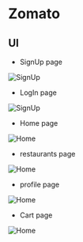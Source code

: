 # Zomato


##  UI

- SignUp page
 

![SignUp](https://github.com/yashmittal-ym/Zomato-quadB/blob/master/UI/signup.jpeg?raw=true) 


- LogIn page
 

![SignUp](https://github.com/yashmittal-ym/Zomato-quadB/blob/master/UI/login.jpeg?raw=true) 

- Home page 

![Home](https://github.com/yashmittal-ym/Zomato-quadB/blob/master/UI/food.jpeg?raw=true) 

- restaurants page 

![Home](https://github.com/yashmittal-ym/Zomato-quadB/blob/master/UI/hotels.jpeg?raw=true) 

- profile page 

![Home](https://github.com/yashmittal-ym/Zomato-quadB/blob/master/UI/profile.jpeg?raw=true) 

- Cart page 

![Home](https://github.com/yashmittal-ym/Zomato-quadB/blob/master/UI/cart.jpeg?raw=true) 
